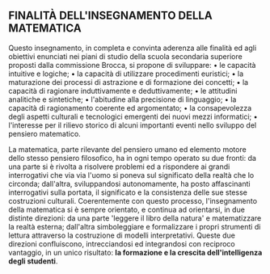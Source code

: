 ## FINALITÀ DELL'INSEGNAMENTO DELLA MATEMATICA

Questo insegnamento, in completa e convinta aderenza alle finalità ed agli obiettivi enunciati nei piani di studio della scuola secondaria superiore proposti dalla commissione Brocca, si propone di sviluppare: 
• le capacità intuitive e logiche; 
• la capacità di utilizzare procedimenti euristici; 
• la maturazione dei processi di astrazione e di formazione dei concetti; 
• la capacità di ragionare induttivamente e deduttivamente; 
• le attitudini analitiche e sintetiche; 
• l'abitudine alla precisione di linguaggio; 
• la capacità di ragionamento coerente ed argomentato; 
• la consapevolezza degli aspetti culturali e tecnologici emergenti dei nuovi mezzi informatici; 
• l'interesse per il rilievo storico di alcuni importanti eventi nello sviluppo del pensiero matematico. 

La matematica, parte rilevante del pensiero umano ed elemento motore dello stesso pensiero filosofico, ha in ogni tempo operato su due fronti: da una parte si è rivolta a risolvere problemi ed a rispondere ai grandi interrogativi che via via l'uomo si poneva sul significato della realtà che lo circonda; dall'altra, sviluppandosi autonomamente, ha posto affascinanti interrogativi sulla portata, il significato e la consistenza delle sue stesse costruzioni culturali. 
Coerentemente con questo processo, l'insegnamento della matematica si è sempre orientato, e continua ad orientarsi, in due distinte direzioni: da una parte 'leggere il libro della natura' e matematizzare la realtà esterna; dall'altra simboleggiare e formalizzare i propri strumenti di lettura attraverso la costruzione di modelli interpretativi. Queste due direzioni confluiscono, intrecciandosi ed integrandosi con reciproco vantaggio, in un unico risultato: **la formazione e la crescita dell'intelligenza degli studenti**. 